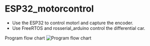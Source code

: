 # ESP32_motorcontrol

* Use the ESP32 to control motorl and capture the encoder.
* Use FreeRTOS and rosserial_arduino control the differential car.

Program flow chart
![Program flow chart](https://user-images.githubusercontent.com/44690800/230712001-8c42120b-198b-4d09-a376-8de4da209ac9.jpg)
